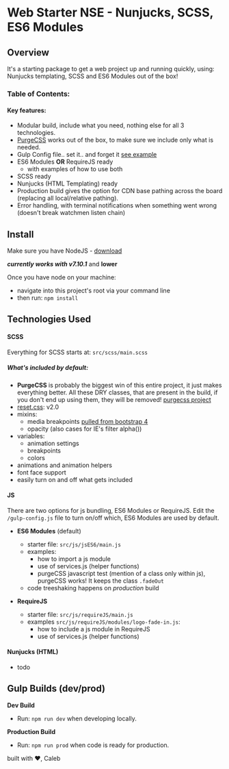 # Web Starter NSE - Nunjucks, SCSS, ES6 Modules

## Overview
It's a starting package to get a web project up and running quickly, using: Nunjucks templating, SCSS and ES6 Modules out of the box!

### Table of Contents:

#### Key features:
* Modular build, include what you need, nothing else for all 3 technologies.
* [PurgeCSS](https://github.com/FullHuman/purgecss/) works out of the box, to make sure we include only what is needed.
* Gulp Config file.. set it.. and forget it [see example](https://youtu.be/tLq27iOW0R0?t=23s)
* ES6 Modules **OR** RequireJS ready
    * with examples of how to use both
* SCSS ready
* Nunjucks (HTML Templating) ready
* Production build gives the option for CDN base pathing across the board (replacing all local/relative pathing).
* Error handling, with terminal notifications when something went wrong (doesn't break watchmen listen chain)

## Install

Make sure you have NodeJS - [download](https://nodejs.org/)

***currently works with v7.10.1*** and **lower**

Once you have node on your machine:

* navigate into this project's root via your command line
* then run: `npm install`

## Technologies Used

#### SCSS
Everything for SCSS starts at: `src/scss/main.scss`

##### What's included by default:
* **PurgeCSS** is probably the biggest win of this entire project, it just makes everything better. All these DRY classes, that are present in the build, if you don't end up using them, they will be removed! [purgecss project](https://github.com/FullHuman/purgecss/)
* [reset.css](http://meyerweb.com/eric/tools/css/reset/): v2.0
* mixins:
    * media breakpoints [pulled from bootstrap 4](https://github.com/twbs/bootstrap/blob/v4-dev/scss/mixins/_breakpoints.scss)
    * opacity (also cases for IE's filter alpha())
* variables:
    * animation settings
    * breakpoints
    * colors
* animations and animation helpers
* font face support
* easily turn on and off what gets included

#### JS
There are two options for js bundling, ES6 Modules or RequireJS. Edit the `/gulp-config.js` file to turn on/off which, ES6 Modules are used by default.

* **ES6 Modules** (default)
    * starter file: `src/js/jsES6/main.js`
    * examples:
        * how to import a js module
        * use of services.js (helper functions)
        * purgeCSS javascript test (mention of a class only within js), purgeCSS works! It keeps the class `.fadeOut`
    * code treeshaking happens on *production* build

* **RequireJS**
    * starter file: `src/js/requireJS/main.js`
    * examples `src/js/requireJS/modules/logo-fade-in.js`:
        * how to include a js module in RequireJS
        * use of services.js (helper functions)

#### Nunjucks (HTML)
* todo

## Gulp Builds (dev/prod)

**Dev Build**
* Run: `npm run dev` when developing locally.

**Production Build**
* Run: `npm run prod` when code is ready for production.

built with :heart:, Caleb
